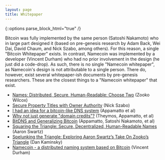 ```yaml
---
layout: page
title: Whitepaper
---
```


{::options parse_block_html="true" /}

Bitcoin was fully implemented by the same person (Satoshi Nakamoto) who in large part designed it (based on pre-genesis research by Adam Back, Wei Dai, David Chaum, and Nick Szabo, among others).  For this reason, a single "Bitcoin Whitepaper" exists.  In contrast, Namecoin was implemented by a developer (Vincent Durham) who had no prior involvement in the design (he just did a code-drop).  As such, there is no single "Namecoin whitepaper", as Namecoin's design is not attributable to a single person.  There do, however, exist several whitepaper-ish documents by pre-genesis researchers.  These are the closest things to a "Namecoin whitepaper" that exist.

* [Names: Distributed, Secure, Human-Readable: Choose Two](https://web.archive.org/web/20011020191610/http://zooko.com/distnames.html) (Zooko Wilcox)
* [Secure Property Titles with Owner Authority](https://nakamotoinstitute.org/secure-property-titles/) (Nick Szabo)
* [I had an idea for a bitcoin-like DNS system](https://web.archive.org/web/20101118020511/http://veritas.maximilianeum.ch/bitcoin/irc/logs/2010/11/14#l1150) (Appamatto et al)
* [Why not just generate "domain credits"?](https://web.archive.org/web/20101118033208/http://veritas.maximilianeum.ch/bitcoin/irc/logs/2010/11/15) (Theymos, Appamatto, et al)
* [BitDNS and Generalizing Bitcoin](https://bitcointalk.org/?topic=1790.0) (Appamatto, Satoshi Nakamoto, et al)
* [Squaring the Triangle: Secure, Decentralized, Human-Readable Names](https://web.archive.org/web/20170424134548/http://www.aaronsw.com/weblog/squarezooko) (Aaron Swartz)
* [Spelunking the Triangle: Exploring Aaron Swartz’s Take On Zooko’s Triangle](https://dankaminsky.com/2011/01/13/spelunk-tri/) (Dan Kaminsky)
* [Namecoin - a distributed naming system based on Bitcoin](https://bitcointalk.org/index.php?topic=6017) (Vincent Durham)
